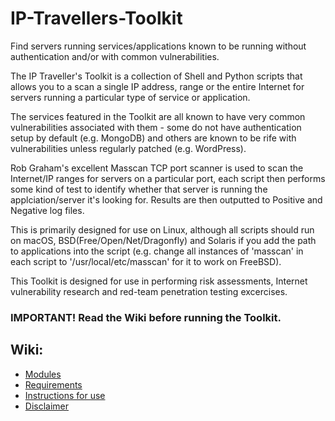 # IP-Travellers-Toolkit

Find servers running services/applications known to be running without authentication and/or with common vulnerabilities.

The IP Traveller's Toolkit is a collection of Shell and Python scripts that allows you to a scan a single IP address, range or the entire Internet for servers running a particular type of service or application. 

The services featured in the Toolkit are all known to have very common vulnerabilities associated with them - some do not have authentication setup by default (e.g. MongoDB) and others are known to be rife with vulnerabilities unless regularly patched (e.g. WordPress).

Rob Graham's excellent Masscan TCP port scanner is used to scan the Internet/IP ranges for servers on a particular port, each script then performs some kind of test to identify whether that server is running the applciation/server it's looking for. Results are then outputted to Positive and Negative log files.

This is primarily designed for use on Linux, although all scripts should run on macOS, BSD(Free/Open/Net/Dragonfly) and Solaris if you add the path to applications into the script (e.g. change all instances of 'masscan' in each script to '/usr/local/etc/masscan' for it to work on FreeBSD).

This Toolkit is designed for use in performing risk assessments, Internet vulnerability research and red-team penetration testing excercises.

### IMPORTANT! Read the Wiki before running the Toolkit.

## Wiki:

* [Modules](https://github.com/apacketofsweets/IP-Travellers-Toolkit/wiki/Modules)
* [Requirements](https://github.com/apacketofsweets/IP-Travellers-Toolkit/wiki/Requirements)
* [Instructions for use](https://github.com/apacketofsweets/IP-Travellers-Toolkit/wiki/Instructions-for-use)
* [Disclaimer](https://github.com/apacketofsweets/IP-Travellers-Toolkit/wiki/Disclaimer)
